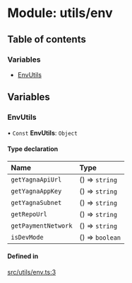 # Module: utils/env

## Table of contents

### Variables

- [EnvUtils](utils_env#envutils)

## Variables

### EnvUtils

• `Const` **EnvUtils**: `Object`

#### Type declaration

| Name                | Type            |
| :------------------ | :-------------- |
| `getYagnaApiUrl`    | () => `string`  |
| `getYagnaAppKey`    | () => `string`  |
| `getYagnaSubnet`    | () => `string`  |
| `getRepoUrl`        | () => `string`  |
| `getPaymentNetwork` | () => `string`  |
| `isDevMode`         | () => `boolean` |

#### Defined in

[src/utils/env.ts:3](https://github.com/golemfactory/golem-js/blob/c28a1b0/src/utils/env.ts#L3)
